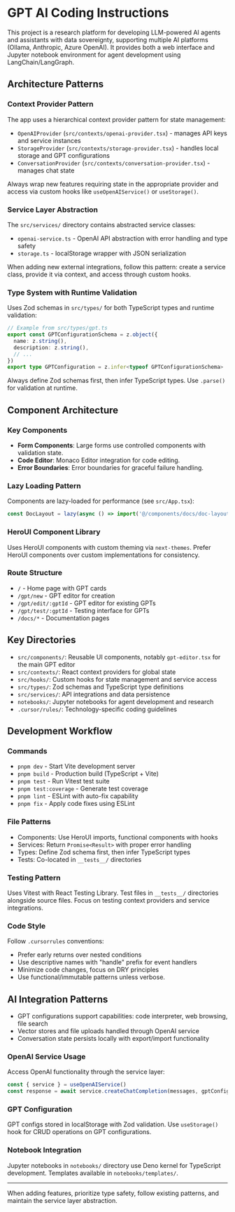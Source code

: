 # GPT AI Coding Instructions

This project is a research platform for developing LLM-powered AI agents and assistants with data sovereignty, supporting multiple AI platforms (Ollama, Anthropic, Azure OpenAI). It provides both a web interface and Jupyter notebook environment for agent development using LangChain/LangGraph.

## Architecture Patterns

### Context Provider Pattern
The app uses a hierarchical context provider pattern for state management:
- `OpenAIProvider` (`src/contexts/openai-provider.tsx`) - manages API keys and service instances
- `StorageProvider` (`src/contexts/storage-provider.tsx`) - handles local storage and GPT configurations
- `ConversationProvider` (`src/contexts/conversation-provider.tsx`) - manages chat state

Always wrap new features requiring state in the appropriate provider and access via custom hooks like `useOpenAIService()` or `useStorage()`.

### Service Layer Abstraction
The `src/services/` directory contains abstracted service classes:
- `openai-service.ts` - OpenAI API abstraction with error handling and type safety
- `storage.ts` - localStorage wrapper with JSON serialization

When adding new external integrations, follow this pattern: create a service class, provide it via context, and access through custom hooks.

### Type System with Runtime Validation
Uses Zod schemas in `src/types/` for both TypeScript types and runtime validation:
```typescript
// Example from src/types/gpt.ts
export const GPTConfigurationSchema = z.object({
  name: z.string(),
  description: z.string(),
  // ...
})
export type GPTConfiguration = z.infer<typeof GPTConfigurationSchema>
```

Always define Zod schemas first, then infer TypeScript types. Use `.parse()` for validation at runtime.

## Component Architecture

### Key Components
- **Form Components**: Large forms use controlled components with validation state.
- **Code Editor**: Monaco Editor integration for code editing.
- **Error Boundaries**: Error boundaries for graceful failure handling.

### Lazy Loading Pattern
Components are lazy-loaded for performance (see `src/App.tsx`):
```typescript
const DocLayout = lazy(async () => import('@/components/docs/doc-layout').then(m => ({default: m.DocLayout})))
```

### HeroUI Component Library
Uses HeroUI components with custom theming via `next-themes`. Prefer HeroUI components over custom implementations for consistency.

### Route Structure
- `/` - Home page with GPT cards
- `/gpt/new` - GPT editor for creation
- `/gpt/edit/:gptId` - GPT editor for existing GPTs
- `/gpt/test/:gptId` - Testing interface for GPTs
- `/docs/*` - Documentation pages

## Key Directories

- `src/components/`: Reusable UI components, notably `gpt-editor.tsx` for the main GPT editor
- `src/contexts/`: React context providers for global state
- `src/hooks/`: Custom hooks for state management and service access
- `src/types/`: Zod schemas and TypeScript type definitions
- `src/services/`: API integrations and data persistence
- `notebooks/`: Jupyter notebooks for agent development and research
- `.cursor/rules/`: Technology-specific coding guidelines

## Development Workflow

### Commands
- `pnpm dev` - Start Vite development server
- `pnpm build` - Production build (TypeScript + Vite)
- `pnpm test` - Run Vitest test suite
- `pnpm test:coverage` - Generate test coverage
- `pnpm lint` - ESLint with auto-fix capability
- `pnpm fix` - Apply code fixes using ESLint

### File Patterns
- Components: Use HeroUI imports, functional components with hooks
- Services: Return `Promise<Result>` with proper error handling
- Types: Define Zod schema first, then infer TypeScript types
- Tests: Co-located in `__tests__/` directories

### Testing Pattern
Uses Vitest with React Testing Library. Test files in `__tests__/` directories alongside source files. Focus on testing context providers and service integrations.

### Code Style
Follow `.cursorrules` conventions:
- Prefer early returns over nested conditions
- Use descriptive names with "handle" prefix for event handlers
- Minimize code changes, focus on DRY principles
- Use functional/immutable patterns unless verbose.

## AI Integration Patterns

- GPT configurations support capabilities: code interpreter, web browsing, file search
- Vector stores and file uploads handled through OpenAI service
- Conversation state persists locally with export/import functionality

### OpenAI Service Usage
Access OpenAI functionality through the service layer:
```typescript
const { service } = useOpenAIService()
const response = await service.createChatCompletion(messages, gptConfig)
```

### GPT Configuration
GPT configs stored in localStorage with Zod validation. Use `useStorage()` hook for CRUD operations on GPT configurations.

### Notebook Integration
Jupyter notebooks in `notebooks/` directory use Deno kernel for TypeScript development. Templates available in `notebooks/templates/`.

---
When adding features, prioritize type safety, follow existing patterns, and maintain the service layer abstraction.

